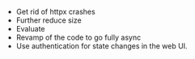 * Get rid of httpx crashes
* Further reduce size
* Evaluate 
* Revamp of the code to go fully async
* Use authentication for state changes in the web UI.

